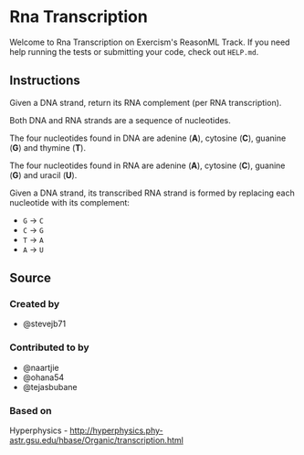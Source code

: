 # Rna Transcription

Welcome to Rna Transcription on Exercism's ReasonML Track.
If you need help running the tests or submitting your code, check out `HELP.md`.

## Instructions

Given a DNA strand, return its RNA complement (per RNA transcription).

Both DNA and RNA strands are a sequence of nucleotides.

The four nucleotides found in DNA are adenine (**A**), cytosine (**C**),
guanine (**G**) and thymine (**T**).

The four nucleotides found in RNA are adenine (**A**), cytosine (**C**),
guanine (**G**) and uracil (**U**).

Given a DNA strand, its transcribed RNA strand is formed by replacing
each nucleotide with its complement:

* `G` -> `C`
* `C` -> `G`
* `T` -> `A`
* `A` -> `U`

## Source

### Created by

- @stevejb71

### Contributed to by

- @naartjie
- @ohana54
- @tejasbubane

### Based on

Hyperphysics - http://hyperphysics.phy-astr.gsu.edu/hbase/Organic/transcription.html